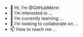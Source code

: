 - 👋 Hi, I’m @GitHubMerin
- 👀 I’m interested in ...
- 🌱 I’m currently learning ...
- 💞️ I’m looking to collaborate on ...
- 📫 How to reach me ...

<!---
GitHubMerin/GitHubMerin is a ✨ special ✨ repository because its `README.md` (this file) appears on your GitHub profile.
You can click the Preview link to take a look at your changes.
--->
